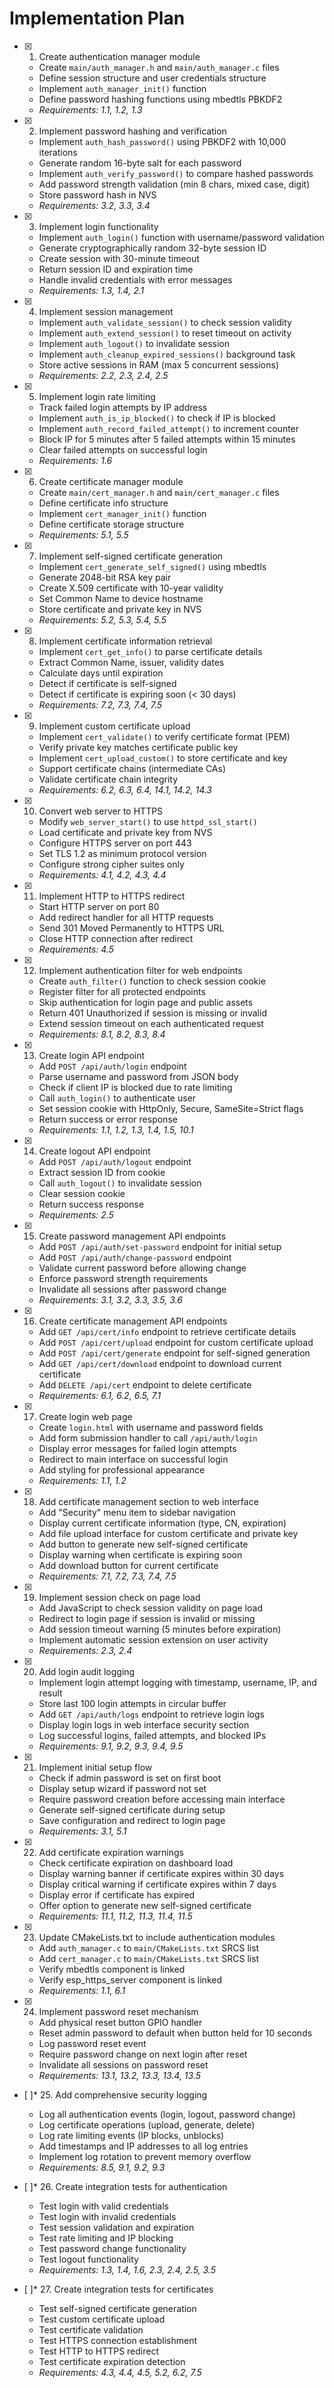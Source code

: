 # Implementation Plan

- [x] 1. Create authentication manager module





  - Create `main/auth_manager.h` and `main/auth_manager.c` files
  - Define session structure and user credentials structure
  - Implement `auth_manager_init()` function
  - Define password hashing functions using mbedtls PBKDF2
  - _Requirements: 1.1, 1.2, 1.3_

- [x] 2. Implement password hashing and verification





  - Implement `auth_hash_password()` using PBKDF2 with 10,000 iterations
  - Generate random 16-byte salt for each password
  - Implement `auth_verify_password()` to compare hashed passwords
  - Add password strength validation (min 8 chars, mixed case, digit)
  - Store password hash in NVS
  - _Requirements: 3.2, 3.3, 3.4_

- [x] 3. Implement login functionality





  - Implement `auth_login()` function with username/password validation
  - Generate cryptographically random 32-byte session ID
  - Create session with 30-minute timeout
  - Return session ID and expiration time
  - Handle invalid credentials with error messages
  - _Requirements: 1.3, 1.4, 2.1_

- [x] 4. Implement session management





  - Implement `auth_validate_session()` to check session validity
  - Implement `auth_extend_session()` to reset timeout on activity
  - Implement `auth_logout()` to invalidate session
  - Implement `auth_cleanup_expired_sessions()` background task
  - Store active sessions in RAM (max 5 concurrent sessions)
  - _Requirements: 2.2, 2.3, 2.4, 2.5_

- [x] 5. Implement login rate limiting





  - Track failed login attempts by IP address
  - Implement `auth_is_ip_blocked()` to check if IP is blocked
  - Implement `auth_record_failed_attempt()` to increment counter
  - Block IP for 5 minutes after 5 failed attempts within 15 minutes
  - Clear failed attempts on successful login
  - _Requirements: 1.6_

- [x] 6. Create certificate manager module





  - Create `main/cert_manager.h` and `main/cert_manager.c` files
  - Define certificate info structure
  - Implement `cert_manager_init()` function
  - Define certificate storage structure
  - _Requirements: 5.1, 5.5_

- [x] 7. Implement self-signed certificate generation





  - Implement `cert_generate_self_signed()` using mbedtls
  - Generate 2048-bit RSA key pair
  - Create X.509 certificate with 10-year validity
  - Set Common Name to device hostname
  - Store certificate and private key in NVS
  - _Requirements: 5.2, 5.3, 5.4, 5.5_

- [x] 8. Implement certificate information retrieval





  - Implement `cert_get_info()` to parse certificate details
  - Extract Common Name, issuer, validity dates
  - Calculate days until expiration
  - Detect if certificate is self-signed
  - Detect if certificate is expiring soon (< 30 days)
  - _Requirements: 7.2, 7.3, 7.4, 7.5_

- [x] 9. Implement custom certificate upload






  - Implement `cert_validate()` to verify certificate format (PEM)
  - Verify private key matches certificate public key
  - Implement `cert_upload_custom()` to store certificate and key
  - Support certificate chains (intermediate CAs)
  - Validate certificate chain integrity
  - _Requirements: 6.2, 6.3, 6.4, 14.1, 14.2, 14.3_

- [x] 10. Convert web server to HTTPS





  - Modify `web_server_start()` to use `httpd_ssl_start()`
  - Load certificate and private key from NVS
  - Configure HTTPS server on port 443
  - Set TLS 1.2 as minimum protocol version
  - Configure strong cipher suites only
  - _Requirements: 4.1, 4.2, 4.3, 4.4_

- [x] 11. Implement HTTP to HTTPS redirect





  - Start HTTP server on port 80
  - Add redirect handler for all HTTP requests
  - Send 301 Moved Permanently to HTTPS URL
  - Close HTTP connection after redirect
  - _Requirements: 4.5_

- [x] 12. Implement authentication filter for web endpoints





  - Create `auth_filter()` function to check session cookie
  - Register filter for all protected endpoints
  - Skip authentication for login page and public assets
  - Return 401 Unauthorized if session is missing or invalid
  - Extend session timeout on each authenticated request
  - _Requirements: 8.1, 8.2, 8.3, 8.4_

- [x] 13. Create login API endpoint





  - Add `POST /api/auth/login` endpoint
  - Parse username and password from JSON body
  - Check if client IP is blocked due to rate limiting
  - Call `auth_login()` to authenticate user
  - Set session cookie with HttpOnly, Secure, SameSite=Strict flags
  - Return success or error response
  - _Requirements: 1.1, 1.2, 1.3, 1.4, 1.5, 10.1_

- [x] 14. Create logout API endpoint





  - Add `POST /api/auth/logout` endpoint
  - Extract session ID from cookie
  - Call `auth_logout()` to invalidate session
  - Clear session cookie
  - Return success response
  - _Requirements: 2.5_

- [x] 15. Create password management API endpoints





  - Add `POST /api/auth/set-password` endpoint for initial setup
  - Add `POST /api/auth/change-password` endpoint
  - Validate current password before allowing change
  - Enforce password strength requirements
  - Invalidate all sessions after password change
  - _Requirements: 3.1, 3.2, 3.3, 3.5, 3.6_

- [x] 16. Create certificate management API endpoints








  - Add `GET /api/cert/info` endpoint to retrieve certificate details
  - Add `POST /api/cert/upload` endpoint for custom certificate upload
  - Add `POST /api/cert/generate` endpoint for self-signed generation
  - Add `GET /api/cert/download` endpoint to download current certificate
  - Add `DELETE /api/cert` endpoint to delete certificate
  - _Requirements: 6.1, 6.2, 6.5, 7.1_

- [x] 17. Create login web page





  - Create `login.html` with username and password fields
  - Add form submission handler to call `/api/auth/login`
  - Display error messages for failed login attempts
  - Redirect to main interface on successful login
  - Add styling for professional appearance
  - _Requirements: 1.1, 1.2_

- [x] 18. Add certificate management section to web interface





  - Add "Security" menu item to sidebar navigation
  - Display current certificate information (type, CN, expiration)
  - Add file upload interface for custom certificate and private key
  - Add button to generate new self-signed certificate
  - Display warning when certificate is expiring soon
  - Add download button for current certificate
  - _Requirements: 7.1, 7.2, 7.3, 7.4, 7.5_

- [x] 19. Implement session check on page load





  - Add JavaScript to check session validity on page load
  - Redirect to login page if session is invalid or missing
  - Add session timeout warning (5 minutes before expiration)
  - Implement automatic session extension on user activity
  - _Requirements: 2.3, 2.4_

- [x] 20. Add login audit logging





  - Implement login attempt logging with timestamp, username, IP, and result
  - Store last 100 login attempts in circular buffer
  - Add `GET /api/auth/logs` endpoint to retrieve login logs
  - Display login logs in web interface security section
  - Log successful logins, failed attempts, and blocked IPs
  - _Requirements: 9.1, 9.2, 9.3, 9.4, 9.5_

- [x] 21. Implement initial setup flow





  - Check if admin password is set on first boot
  - Display setup wizard if password not set
  - Require password creation before accessing main interface
  - Generate self-signed certificate during setup
  - Save configuration and redirect to login page
  - _Requirements: 3.1, 5.1_

- [x] 22. Add certificate expiration warnings





  - Check certificate expiration on dashboard load
  - Display warning banner if certificate expires within 30 days
  - Display critical warning if certificate expires within 7 days
  - Display error if certificate has expired
  - Offer option to generate new self-signed certificate
  - _Requirements: 11.1, 11.2, 11.3, 11.4, 11.5_

- [x] 23. Update CMakeLists.txt to include authentication modules




  - Add `auth_manager.c` to `main/CMakeLists.txt` SRCS list
  - Add `cert_manager.c` to `main/CMakeLists.txt` SRCS list
  - Verify mbedtls component is linked
  - Verify esp_https_server component is linked
  - _Requirements: 1.1, 6.1_

- [x] 24. Implement password reset mechanism






  - Add physical reset button GPIO handler
  - Reset admin password to default when button held for 10 seconds
  - Log password reset event
  - Require password change on next login after reset
  - Invalidate all sessions on password reset
  - _Requirements: 13.1, 13.2, 13.3, 13.4, 13.5_

- [ ]* 25. Add comprehensive security logging




  - Log all authentication events (login, logout, password change)
  - Log certificate operations (upload, generate, delete)
  - Log rate limiting events (IP blocks, unblocks)
  - Add timestamps and IP addresses to all log entries
  - Implement log rotation to prevent memory overflow
  - _Requirements: 8.5, 9.1, 9.2, 9.3_

- [ ]* 26. Create integration tests for authentication
  - Test login with valid credentials
  - Test login with invalid credentials
  - Test session validation and expiration
  - Test rate limiting and IP blocking
  - Test password change functionality
  - Test logout functionality
  - _Requirements: 1.3, 1.4, 1.6, 2.3, 2.4, 2.5, 3.5_

- [ ]* 27. Create integration tests for certificates
  - Test self-signed certificate generation
  - Test custom certificate upload
  - Test certificate validation
  - Test HTTPS connection establishment
  - Test HTTP to HTTPS redirect
  - Test certificate expiration detection
  - _Requirements: 4.3, 4.4, 4.5, 5.2, 6.2, 7.5_
